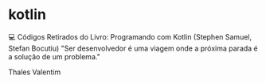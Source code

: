 # kotlin
:computer: Códigos Retirados do Livro: Programando com Kotlin (Stephen Samuel, Stefan Bocutiu)
"Ser desenvolvedor é uma viagem onde a próxima parada é a solução de um problema."

Thales Valentim
